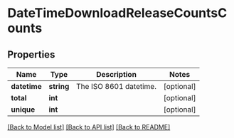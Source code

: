 # DateTimeDownloadReleaseCountsCounts

## Properties
Name | Type | Description | Notes
------------ | ------------- | ------------- | -------------
**datetime** | **string** | The ISO 8601 datetime. | [optional] 
**total** | **int** |  | [optional] 
**unique** | **int** |  | [optional] 

[[Back to Model list]](../README.md#documentation-for-models) [[Back to API list]](../README.md#documentation-for-api-endpoints) [[Back to README]](../README.md)



